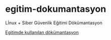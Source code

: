 # egitim-dokumantasyon
Lİnux + Siber Güvenlik Eğitimi Dökümantasyon

[Egitimde kullanılan dökümantasyon](http://slides.com/mucahiddogan/deck)

